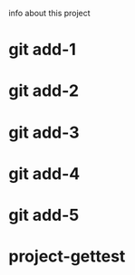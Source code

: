 info about this project
# git add-1
# git add-2
# git add-3
# git add-4
# git add-5
# project-gettest
